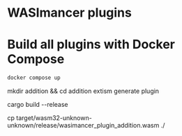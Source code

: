 # WASImancer plugins

# Build all plugins with Docker Compose

```bash
docker compose up
```


mkdir addition && cd addition
extism generate plugin 


cargo build --release 

cp target/wasm32-unknown-unknown/release/wasimancer_plugin_addition.wasm ./


